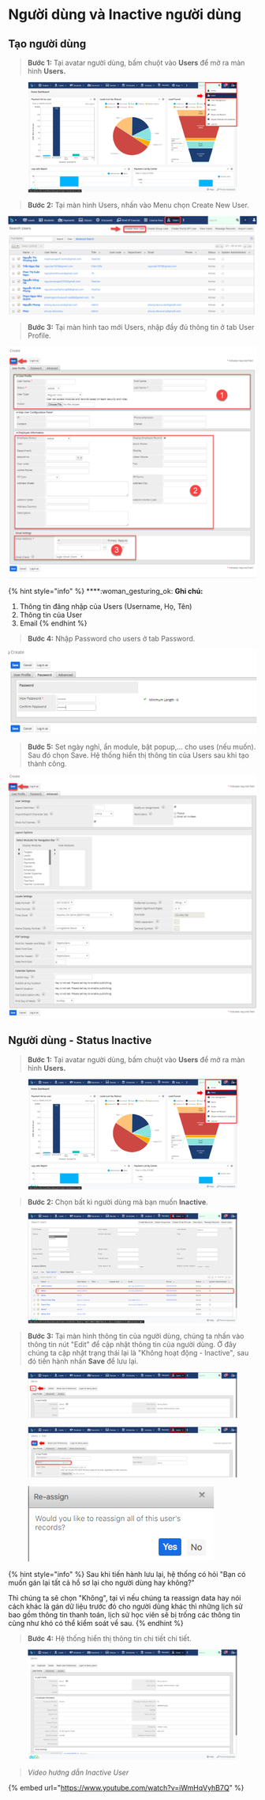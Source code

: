 # Người dùng và Inactive người dùng

## Tạo người dùng

> **Bước 1:** Tại avatar người dùng, bấm chuột vào **Users** để mở ra màn hình **Users.**&#x20;

<figure><img src="../../.gitbook/assets/image (9) (1).png" alt=""><figcaption></figcaption></figure>

> **Bước 2:** Tại màn hình Users, nhấn vào Menu chọn Create New User.

![](../../.gitbook/assets/User2.png)

> **Bước 3:** Tại màn hình tao mới Users, nhập đầy đủ thông tin ở tab User Profile.

![](../../.gitbook/assets/Users3.png)

{% hint style="info" %}
****:woman\_gesturing\_ok: **Ghi chú:**

1. Thông tin đăng nhập của Users (Username, Họ, Tên)
2. Thông tin của User&#x20;
3. Email
{% endhint %}

> **Bước 4:** Nhập Password cho users ở tab Password.

![](../../.gitbook/assets/User4.png)

> **Bước 5:** Set ngày nghỉ, ẩn module, bật popup,… cho uses (nếu muốn). Sau đó chọn Save. Hệ thống hiển thị thông tin của Users sau khi tạo thành công.

![](../../.gitbook/assets/Uses5.png)

## Người dùng - Status Inactive

> **Bước 1:** Tại avatar người dùng, bấm chuột vào **Users** để mở ra màn hình **Users.**&#x20;

<figure><img src="../../.gitbook/assets/image (2) (1).png" alt=""><figcaption></figcaption></figure>

> **Bước 2:** Chọn bất kì người dùng mà bạn muốn **Inactive**.

<figure><img src="../../.gitbook/assets/image (3) (1) (2).png" alt=""><figcaption></figcaption></figure>

> **Bước 3:** Tại màn hình thông tin của người dùng, chúng ta nhấn vào thông tin nút "Edit" để cập nhật thông tin của người dùng. Ở đây chúng ta cập nhật trạng thái lại là "Không hoạt động - Inactive"_,_ sau đó tiến hành nhấn **Save** để lưu lại.

<figure><img src="../../.gitbook/assets/image (1) (1) (2).png" alt=""><figcaption></figcaption></figure>

<figure><img src="../../.gitbook/assets/image (6).png" alt=""><figcaption></figcaption></figure>

<figure><img src="../../.gitbook/assets/image (1) (1) (2) (4).png" alt=""><figcaption></figcaption></figure>

{% hint style="info" %}
Sau khi tiến hành lưu lại, hệ thống có hỏi "Bạn có muốn gán lại tất cả hồ sơ lại cho người dùng hay không?"&#x20;

Thì chúng ta sẽ chọn "Không", tại vì nếu chúng ta reassign data hay nói cách khác là gán dữ liệu trước đó cho người dùng khác thì những lịch sử bao gồm thông tin thanh toán, lịch sử học viên sẽ bị trống các thông tin cũng như khó có thể kiểm soát về sau.
{% endhint %}

> **Bước 4:** Hệ thống hiển thị thông tin chi tiết chi tiết.

<figure><img src="../../.gitbook/assets/image (3) (1) (1) (3).png" alt=""><figcaption></figcaption></figure>

> _Video hướng dẫn Inactive User_

{% embed url="https://www.youtube.com/watch?v=iWmHqVyhB7Q" %}
